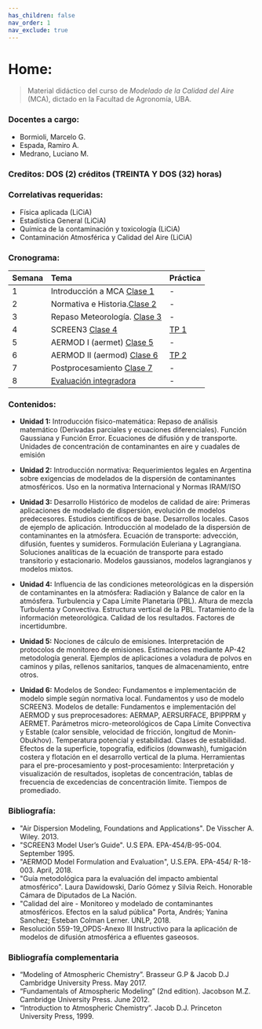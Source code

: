 ```yaml
---
has_children: false
nav_order: 1
nav_exclude: true
---
```


# Home:

> Material didáctico del curso de *Modelado de la Calidad del Aire* (MCA), dictado en la Facultad de Agronomía, UBA.

### Docentes a cargo:
+ Bormioli, Marcelo G.
+ Espada, Ramiro A.
+ Medrano, Luciano M.

### Creditos: DOS (2) créditos (TREINTA Y DOS (32) horas)

### Correlativas requeridas: 
+ Física aplicada (LiCiA)
+ Estadística General (LiCiA)
+ Química de la contaminación y toxicología (LiCiA)
+ Contaminación Atmosférica y Calidad del Aire (LiCiA)

### Cronograma:

| Semana | Tema                                   | Práctica |
|:-------|:---------------------------------------|:---------|
|1 | Introducción a MCA   [Clase 1](./teo/u1.md)  |      -   |
|2 | Normativa e Historia.[Clase 2](./teo/u2.md)  |      -   |
|3 | Repaso Meteorología. [Clase 3](./teo/u3.md)  |      -   |
|4 | SCREEN3              [Clase 4](./teo/u4.md)  |[TP 1](./tps/tp1.md) |
|5 | AERMOD I  (aermet)   [Clase 5](./teo/u5.md)  |      -   |
|6 | AERMOD II (aermod)   [Clase 6](./teo/u6.md)  |[TP 2](./tps/tp2.md) |
|7 | Postprocesamiento    [Clase 7](./teo/u7.md)  |      -   |
|8 | [Evaluación integradora](./eval/eval.md)     |      -   |


### Contenidos:

- **Unidad 1:** Introducción físico-matemática: Repaso de análisis matemático (Derivadas parciales y ecuaciones diferenciales). Función Gaussiana y Función Error. Ecuaciones de difusión y de transporte. Unidades de concentración de contaminantes en aire y cuadales de emisión

- **Unidad 2:** Introducción normativa: Requerimientos legales en Argentina sobre exigencias de modelados de la dispersión de contaminantes atmosféricos. Uso en la normativa Internacional y Normas IRAM/ISO

- **Unidad 3:** Desarrollo Histórico de modelos de calidad de aire: Primeras aplicaciones de modelado de dispersión, evolución de modelos predecesores. Estudios científicos de base. Desarrollos locales. Casos de ejemplo de aplicación. Introducción al modelado de la dispersión de contaminantes en la atmósfera. Ecuación de transporte: advección, difusión, fuentes y sumideros. Formulación Euleriana y Lagrangiana. Soluciones analíticas de la ecuación de transporte para estado transitorio y estacionario. Modelos gaussianos, modelos lagrangianos y modelos mixtos.

- **Unidad 4:** Influencia de las condiciones meteorológicas en la dispersión de contaminantes en la atmósfera: Radiación y Balance de calor en la atmósfera. Turbulencia y Capa Límite Planetaria (PBL). Altura de mezcla Turbulenta y Convectiva. Estructura vertical de la PBL. Tratamiento de la información meteorológica. Calidad de los resultados. Factores de incertidumbre. 

- **Unidad 5:** Nociones de cálculo de emisiones. Interpretación de protocolos de monitoreo de emisiones. Estimaciones mediante AP-42 metodología general. Ejemplos de aplicaciones a voladura de polvos en caminos y pilas, rellenos sanitarios, tanques de almacenamiento, entre otros. 

- **Unidad 6:** Modelos de Sondeo: Fundamentos e implementación de modelo simple según normativa local. Fundamentos y uso de modelo SCREEN3. Modelos de detalle: Fundamentos e implementación del AERMOD y sus preprocesadores: AERMAP, AERSURFACE, BPIPPRM y AERMET. Parámetros micro-meteorológicos de Capa Límite Convectiva y Estable (calor sensible, velocidad de fricción, longitud de Monin-Obukhov). Temperatura potencial y estabilidad. Clases de estabilidad. Efectos de la superficie, topografía, edificios (downwash), fumigación costera y flotación en el desarrollo vertical de la pluma. Herramientas para el pre-procesamiento y post-procesamiento:
Interpretación y visualización de resultados, isopletas de concentración, tablas de frecuencia de excedencias de concentración límite. Tiempos de promediado. 



### Bibliografía:

- "Air Dispersion Modeling, Foundations and Applications". De Visscher A. Wiley. 2013.
- "SCREEN3 Model User’s Guide". U.S EPA. EPA-454/B-95-004. September 1995.
- "AERMOD Model Formulation and Evaluation", U.S.EPA. EPA-454/ R-18-003. April, 2018.
- "Guía metodológica para la evaluación del impacto ambiental atmosférico". Laura Dawidowski, Darío Gómez y Silvia Reich. Honorable Cámara de Diputados de La Nación.
- "Calidad del aire - Monitoreo y modelado de contaminantes atmosféricos. Efectos en la salud pública" Porta, Andrés; Yanina Sanchez; Esteban Colman Lerner. UNLP, 2018.
- Resolución 559-19_OPDS-Anexo III Instructivo para la aplicación de modelos de difusión atmosférica a efluentes gaseosos. 


### Bibliografía complementaria
- “Modeling of Atmospheric Chemistry”. Brasseur G.P & Jacob D.J Cambridge University Press. May 2017.
- “Fundamentals of Atmospheric Modeling” (2nd edition). Jacobson M.Z. Cambridge University Press. June 2012.
- “Introduction to Atmospheric Chemistry”. Jacob D.J. Princeton University Press, 1999.


